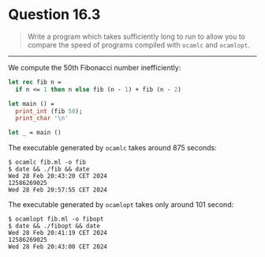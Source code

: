 # Question 16.3

> Write a program which takes sufficiently long to run to allow you to compare the speed of programs compiled with `ocamlc` and `ocamlopt`.

---

We compute the 50th Fibonacci number inefficiently:
```ocaml
let rec fib n =
  if n <= 1 then n else fib (n - 1) + fib (n - 2)

let main () =
  print_int (fib 50);
  print_char '\n'

let _ = main ()
```

The executable generated by `ocamlc` takes around 875 seconds:
```text
$ ocamlc fib.ml -o fib
$ date && ./fib && date
Wed 28 Feb 20:43:20 CET 2024
12586269025
Wed 28 Feb 20:57:55 CET 2024
````
The executable generated by `ocamlopt` takes only around 101 second:
```text
$ ocamlopt fib.ml -o fibopt
$ date && ./fibopt && date
Wed 28 Feb 20:41:19 CET 2024
12586269025
Wed 28 Feb 20:43:00 CET 2024
```
